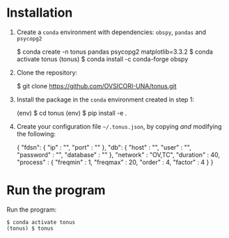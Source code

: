 # Installation

1. Create a `conda` environment with dependencies:  `obspy`, `pandas` and `psycopg2`

    $ conda create -n tonus pandas psycopg2 matplotlib=3.3.2
    $ conda activate tonus
    (tonus) $ conda install -c conda-forge obspy

2. Clone the repository:

    $ git clone https://github.com/OVSICORI-UNA/tonus.git

3. Install the package in the `conda` environment created in step 1:

    (env) $ cd tonus
    (env) $ pip install -e .

4. Create your configuration file `~/.tonus.json`, by copying *and* modifying the following:

    {
        "fdsn": {
            "ip"   : "",
            "port" : ""
        },
        "db": {
            "host"     : "",
            "user"     : "",
            "password" : "",
            "database" : ""
        },
        "network" : "OV,TC",
        "duration" : 40,
        "process"  : {
            "freqmin" : 1,
            "freqmax" : 20,
            "order"   : 4,
            "factor"  : 4
        }
    }

# Run the program

Run the program:

    $ conda activate tonus
    (tonus) $ tonus
